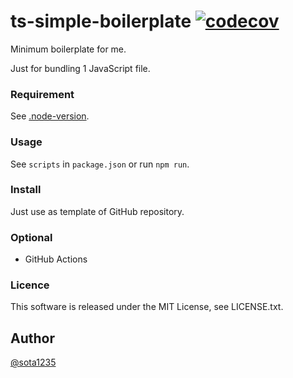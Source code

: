 ts-simple-boilerplate [![codecov](https://codecov.io/gh/sota1235/ts-simple-boilerplate/branch/master/graph/badge.svg)](https://codecov.io/gh/sota1235/ts-simple-boilerplate)
====

Minimum boilerplate for me.

Just for bundling 1 JavaScript file.

### Requirement

See [.node-version](./.node-version).

### Usage

See `scripts` in `package.json` or run `npm run`.

### Install

Just use as template of GitHub repository.

### Optional

- GitHub Actions

### Licence

This software is released under the MIT License, see LICENSE.txt.

## Author

[@sota1235](https://github.com/sota1235)
